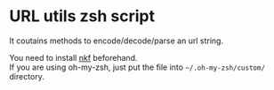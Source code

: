 # URL utils zsh script
It coutains methods to encode/decode/parse an url string.

You need to install [nkf](https://ja.osdn.net/projects/nkf/) beforehand.  
If you are using oh-my-zsh, just put the file into `~/.oh-my-zsh/custom/` directory.
